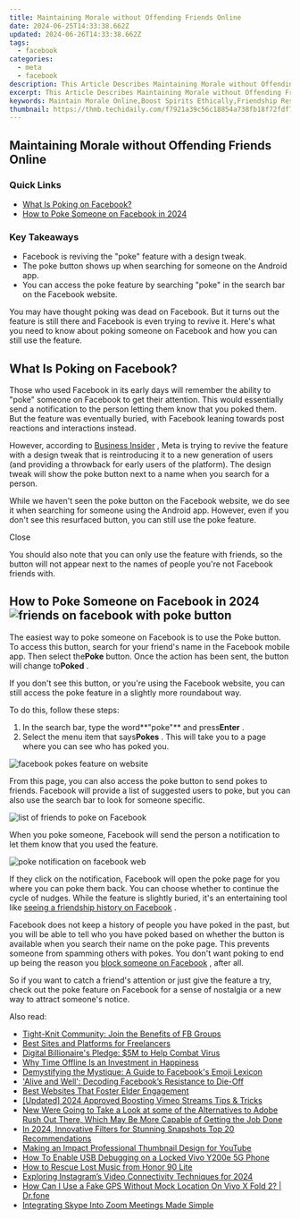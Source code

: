 ```yaml
---
title: Maintaining Morale without Offending Friends Online
date: 2024-06-25T14:33:38.662Z
updated: 2024-06-26T14:33:38.662Z
tags:
  - facebook
categories:
  - meta
  - facebook
description: This Article Describes Maintaining Morale without Offending Friends Online
excerpt: This Article Describes Maintaining Morale without Offending Friends Online
keywords: Maintain Morale Online,Boost Spirits Ethically,Friendship Respect Online,Positive Mood Tactics,Ethical Communication Online,Respectful Interactions Boost,Online Friendships Harmony
thumbnail: https://thmb.techidaily.com/f7921a39c56c18854a738fb18f72fdf7d073d94792cd13b7517a6bd96365dcaf.jpg
---
```


## Maintaining Morale without Offending Friends Online

### Quick Links

* [What Is Poking on Facebook?](#what-is-poking-on-facebook)
* [How to Poke Someone on Facebook in 2024](#how-to-poke-someone-on-facebook-in-2024)

### Key Takeaways

* Facebook is reviving the "poke" feature with a design tweak.
* The poke button shows up when searching for someone on the Android app.
* You can access the poke feature by searching "poke" in the search bar on the Facebook website.

 You may have thought poking was dead on Facebook. But it turns out the feature is still there and Facebook is even trying to revive it. Here's what you need to know about poking someone on Facebook and how you can still use the feature.

## What Is Poking on Facebook?

 Those who used Facebook in its early days will remember the ability to "poke" someone on Facebook to get their attention. This would essentially send a notification to the person letting them know that you poked them. But the feature was eventually buried, with Facebook leaning towards post reactions and interactions instead.

 However, according to [Business Insider](https://www.businessinsider.com/facebook-poke-feature-gen-z-2024-3) , Meta is trying to revive the feature with a design tweak that is reintroducing it to a new generation of users (and providing a throwback for early users of the platform). The design tweak will show the poke button next to a name when you search for a person.

 While we haven't seen the poke button on the Facebook website, we do see it when searching for someone using the Android app. However, even if you don't see this resurfaced button, you can still use the poke feature.

Close

 You should also note that you can only use the feature with friends, so the button will not appear next to the names of people you're not Facebook friends with.

## How to Poke Someone on Facebook in 2024 ![friends on facebook with poke button](https://static1.makeuseofimages.com/wordpress/wp-content/uploads/2024/04/friends-on-facebook-with-poke-button.jpg)

 The easiest way to poke someone on Facebook is to use the Poke button. To access this button, search for your friend's name in the Facebook mobile app. Then select the**Poke** button. Once the action has been sent, the button will change to**Poked** .

 If you don't see this button, or you're using the Facebook website, you can still access the poke feature in a slightly more roundabout way.

To do this, follow these steps:

1. In the search bar, type the word**"poke"** and press**Enter** .
2. Select the menu item that says**Pokes** . This will take you to a page where you can see who has poked you.

![facebook pokes feature on website](https://static1.makeuseofimages.com/wordpress/wp-content/uploads/2024/04/facebook-pokes-feature.png)

 From this page, you can also access the poke button to send pokes to friends. Facebook will provide a list of suggested users to poke, but you can also use the search bar to look for someone specific.

![list of friends to poke on Facebook](https://static1.makeuseofimages.com/wordpress/wp-content/uploads/2024/04/list-of-friends-to-poke-on-facebook.png)

 When you poke someone, Facebook will send the person a notification to let them know that you used the feature.

![poke notification on facebook web](https://static1.makeuseofimages.com/wordpress/wp-content/uploads/2024/04/poke-notification-on-facebook-web.png)

 If they click on the notification, Facebook will open the poke page for you where you can poke them back. You can choose whether to continue the cycle of nudges. While the feature is slightly buried, it's an entertaining tool like [seeing a friendship history on Facebook](https://www.makeuseof.com/tag/see-relationship-history-two-people-facebook/) .

 Facebook does not keep a history of people you have poked in the past, but you will be able to tell who you have poked based on whether the button is available when you search their name on the poke page. This prevents someone from spamming others with pokes. You don't want poking to end up being the reason you [block someone on Facebook](https://www.makeuseof.com/how-to-block-facebook/) , after all.

 So if you want to catch a friend's attention or just give the feature a try, check out the poke feature on Facebook for a sense of nostalgia or a new way to attract someone's notice.


<ins class="adsbygoogle"
     style="display:block"
     data-ad-format="autorelaxed"
     data-ad-client="ca-pub-7571918770474297"
     data-ad-slot="1223367746"></ins>



<ins class="adsbygoogle"
     style="display:block"
     data-ad-client="ca-pub-7571918770474297"
     data-ad-slot="8358498916"
     data-ad-format="auto"
     data-full-width-responsive="true"></ins>

<span class="atpl-alsoreadstyle">Also read:</span>
<div><ul>
<li><a href="https://facebook.techidaily.com/tight-knit-community-join-the-benefits-of-fb-groups/"><u>Tight-Knit Community: Join the Benefits of FB Groups</u></a></li>
<li><a href="https://facebook.techidaily.com/best-sites-and-platforms-for-freelancers/"><u>Best Sites and Platforms for Freelancers</u></a></li>
<li><a href="https://facebook.techidaily.com/digital-billionaires-pledge-5m-to-help-combat-virus/"><u>Digital Billionaire's Pledge: $5M to Help Combat Virus</u></a></li>
<li><a href="https://facebook.techidaily.com/why-time-offline-is-an-investment-in-happiness/"><u>Why Time Offline Is an Investment in Happiness</u></a></li>
<li><a href="https://facebook.techidaily.com/demystifying-the-mystique-a-guide-to-facebooks-emoji-lexicon/"><u>Demystifying the Mystique: A Guide to Facebook's Emoji Lexicon</u></a></li>
<li><a href="https://facebook.techidaily.com/alive-and-well-decoding-facebooks-resistance-to-die-off/"><u>'Alive and Well': Decoding Facebook’s Resistance to Die-Off</u></a></li>
<li><a href="https://facebook.techidaily.com/best-websites-that-foster-elder-engagement/"><u>Best Websites That Foster Elder Engagement</u></a></li>
<li><a href="https://vimeo-videos.techidaily.com/updated-2024-approved-boosting-vimeo-streams-tips-and-tricks/"><u>[Updated] 2024 Approved  Boosting Vimeo Streams  Tips & Tricks</u></a></li>
<li><a href="https://ai-video-tools.techidaily.com/new-were-going-to-take-a-look-at-some-of-the-alternatives-to-adobe-rush-out-there-which-may-be-more-capable-of-getting-the-job-done/"><u>New Were Going to Take a Look at some of the Alternatives to Adobe Rush Out There, Which May Be More Capable of Getting the Job Done</u></a></li>
<li><a href="https://snapchat-videos.techidaily.com/in-2024-innovative-filters-for-stunning-snapshots-top-20-recommendations/"><u>In 2024, Innovative Filters for Stunning Snapshots  Top 20 Recommendations</u></a></li>
<li><a href="https://youtube-video-recordings.techidaily.com/making-an-impact-professional-thumbnail-design-for-youtube/"><u>Making an Impact  Professional Thumbnail Design for YouTube</u></a></li>
<li><a href="https://unlock-android.techidaily.com/how-to-enable-usb-debugging-on-a-locked-vivo-y200e-5g-phone-by-drfone-android/"><u>How To Enable USB Debugging on a Locked Vivo Y200e 5G Phone</u></a></li>
<li><a href="https://blog-min.techidaily.com/how-to-rescue-lost-music-from-honor-90-lite-by-fonelab-android-recover-music/"><u>How to Rescue Lost Music from Honor 90 Lite</u></a></li>
<li><a href="https://instagram-video-files.techidaily.com/exploring-instagrams-video-connectivity-techniques-for-2024/"><u>Exploring Instagram’s Video Connectivity Techniques for 2024</u></a></li>
<li><a href="https://fake-location.techidaily.com/how-can-i-use-a-fake-gps-without-mock-location-on-vivo-x-fold-2-drfone-by-drfone-virtual-android/"><u>How Can I Use a Fake GPS Without Mock Location On Vivo X Fold 2? | Dr.fone</u></a></li>
<li><a href="https://extra-lessons.techidaily.com/integrating-skype-into-zoom-meetings-made-simple/"><u>Integrating Skype Into Zoom Meetings Made Simple</u></a></li>
</ul></div>
